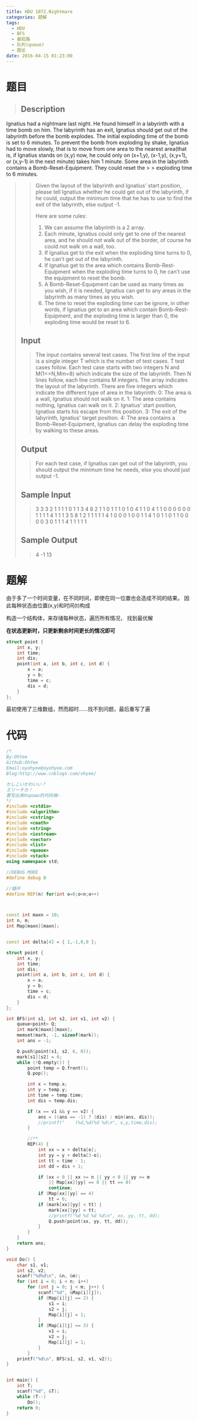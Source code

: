 ```yaml
---
title: HDU 1072.Nightmare
categories: 题解
tags:
  - HDU
  - BFS
  - 最短路
  - 队列(queue)
  - 图论
date: 2016-04-15 01:23:00
---
```


# 题目


> ## Description
> > 
Ignatius had a nightmare last night. He found himself in a labyrinth with a time bomb on him. The labyrinth has an exit, Ignatius should get out of the labyrinth before the bomb explodes. The initial exploding time of the bomb is set to 6 minutes. To prevent the bomb from exploding by shake, Ignatius had to move slowly, that is to move from one area to the nearest area(that is, if Ignatius stands on (x,y) now, he could only on (x+1,y), (x-1,y), (x,y+1), or (x,y-1) in the next minute) takes him 1 minute. Some area in the labyrinth contains a Bomb-Reset-Equipment. They could reset the > > exploding time to 6 minutes. 
> > 
> > Given the layout of the labyrinth and Ignatius' start position, please tell Ignatius whether he could get out of the labyrinth, if he could, output the minimum time that he has to use to find the exit of the labyrinth, else output -1. 
> > 
> > Here are some rules: 
> > 1. We can assume the labyrinth is a 2 array. 
> > 2. Each minute, Ignatius could only get to one of the nearest area, and he should not walk out of the border, of course he could not walk on a wall, too. 
> > 3. If Ignatius get to the exit when the exploding time turns to 0, he can't get out of the labyrinth. 
> > 4. If Ignatius get to the area which contains Bomb-Rest-Equipment when the exploding time turns to 0, he can't use the equipment to reset the bomb. 
> > 5. A Bomb-Reset-Equipment can be used as many times as you wish, if it is needed, Ignatius can get to any areas in the labyrinth as many times as you wish. 
> > 6. The time to reset the exploding time can be ignore, in other words, if Ignatius get to an area which contain Bomb-Rest-Equipment, and the exploding time is larger than 0, the exploding time would be reset to 6. 
> <!--more-->
> ## Input
> 
> > The input contains several test cases. The first line of the input is a single integer T which is the number of test cases. T test cases follow. 
> > Each test case starts with two integers N and M(1&lt;=N,Mm=8) which indicate the size of the labyrinth. Then N lines follow, each line contains M integers. The array indicates the layout of the labyrinth. 
> > There are five integers which indicate the different type of area in the labyrinth: 
> > 0: The area is a wall, Ignatius should not walk on it. 
> > 1: The area contains nothing, Ignatius can walk on it. 
> > 2: Ignatius' start position, Ignatius starts his escape from this position. 
> > 3: The exit of the labyrinth, Ignatius' target position. 
> > 4: The area contains a Bomb-Reset-Equipment, Ignatius can delay the exploding time by walking to these areas. 
> 
> ## Output
> 
> > For each test case, if Ignatius can get out of the labyrinth, you should output the minimum time he needs, else you should just output -1. 
> 
> ## Sample Input
> 
> > 3 3 3 2 1 1 1 1 0 1 1 3 4 8 2 1 1 0 1 1 1 0 1 0 4 1 1 0 4 1 1 0 0 0 0 0 0 1 1 1 1 4 1 1 1 3 5 8 1 2 1 1 1 1 1 4 1 0 0 0 1 0 0 1 1 4 1 0 1 1 0 1 1 0 0 0 0 3 0 1 1 1 4 1 1 1 1 1
> 
> ## Sample Output
> 
> > 4 -1 13

# 题解

由于多了一个时间变量，在不同时间，即使在同一位置也会造成不同的结果。
因此每种状态由位置(x,y)和时间(t)构成
 
构造一个结构体，来存储每种状态，遍历所有情况， 找到最优解
 
**在状态更新时，只更新剩余时间更长的情况即可**

```cpp
struct point {
    int x, y;
    int time;
    int dis;
    point(int a, int b, int c, int d) {
        x = a;
        y = b;
        time = c;
        dis = d;
    }
};
```

最初使用了三维数组，然而超时……找不到问题，最后重写了遍 

# 代码

```cpp
/*
By:OhYee
Github:OhYee
Email:oyohyee@oyohyee.com
Blog:http://www.cnblogs.com/ohyee/

かしこいかわいい？
エリーチカ！
要写出来Хорошо的代码哦~
*/
#include <cstdio>
#include <algorithm>
#include <cstring>
#include <cmath>
#include <string>
#include <iostream>
#include <vector>
#include <list>
#include <queue>
#include <stack>
using namespace std;

//DEBUG MODE
#define debug 0

//循环
#define REP(n) for(int o=0;o<n;o++)



const int maxn = 10;
int n, m;
int Map[maxn][maxn];


const int delta[4] = { 1,-1,0,0 };

struct point {
    int x, y;
    int time;
    int dis;
    point(int a, int b, int c, int d) {
        x = a;
        y = b;
        time = c;
        dis = d;
    }
};

int BFS(int s1, int s2, int v1, int v2) {
    queue<point> Q;
    int mark[maxn][maxn];
    memset(mark, -1, sizeof(mark));
    int ans = -1;

    Q.push(point(s1, s2, 6, 0));
    mark[s1][s2] = 6;
    while (!Q.empty()) {
        point temp = Q.front();
        Q.pop();

        int x = temp.x;
        int y = temp.y;
        int time = temp.time;
        int dis = temp.dis;

        if (x == v1 && y == v2) {
            ans = ((ans == -1) ? (dis) : min(ans, dis));
            //printf("    (%d,%d)%d %d\n", x,y,time,dis);
        }

        //**
        REP(4) {
            int xx = x + delta[o];
            int yy = y + delta[3-o];
            int tt = time - 1;
            int dd = dis + 1;

            if (xx < 0 || xx >= n || yy < 0 || yy >= m
                || Map[xx][yy] == 0 || tt == 0)
                continue;
            if (Map[xx][yy] == 4)
                tt = 6;
            if (mark[xx][yy] < tt) {
                mark[xx][yy] = tt;
                //printf("%d %d %d %d\n", xx, yy, tt, dd);
                Q.push(point(xx, yy, tt, dd));
            }
        }
    }
    return ans;
}

void Do() {
    char s1, v1;
    int s2, v2;
    scanf("%d%d\n", &n, &m);
    for (int i = 0; i < n; i++)
        for (int j = 0; j < m; j++) {
            scanf("%d", &Map[i][j]);
            if (Map[i][j] == 2) {
                s1 = i;
                s2 = j;
                Map[i][j] = 1;
            }
            if (Map[i][j] == 3) {
                v1 = i;
                v2 = j;
                Map[i][j] = 1;
            }
        }
    printf("%d\n", BFS(s1, s2, v1, v2));
}


int main() {
    int T;
    scanf("%d", &T);
    while (T--)
        Do();
    return 0;
}
```